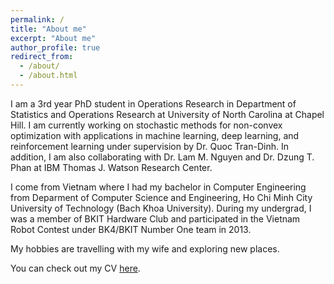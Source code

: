 ```yaml
---
permalink: /
title: "About me"
excerpt: "About me"
author_profile: true
redirect_from: 
  - /about/
  - /about.html
---
```


I am a 3rd year PhD student in Operations Research in Department of Statistics and Operations Research at University of North Carolina at Chapel Hill. I am currently working on stochastic methods for non-convex optimization with applications in machine learning, deep learning, and reinforcement learning under supervision by Dr. Quoc Tran-Dinh. In addition, I am also collaborating with Dr. Lam M. Nguyen and Dr. Dzung T. Phan at IBM Thomas J. Watson Research Center.

I come from Vietnam where I had my bachelor in Computer Engineering from Deparment of Computer Science and Engineering, Ho Chi Minh City University of Technology (Bach Khoa University). During my undergrad, I was a member of BKIT Hardware Club and participated in the Vietnam Robot Contest under BK4/BKIT Number One team in 2013.

My hobbies are travelling with my wife and exploring new places.

You can check out my CV <a href="../files/NhanPhamCV.pdf" target="_blank">here</a>.
